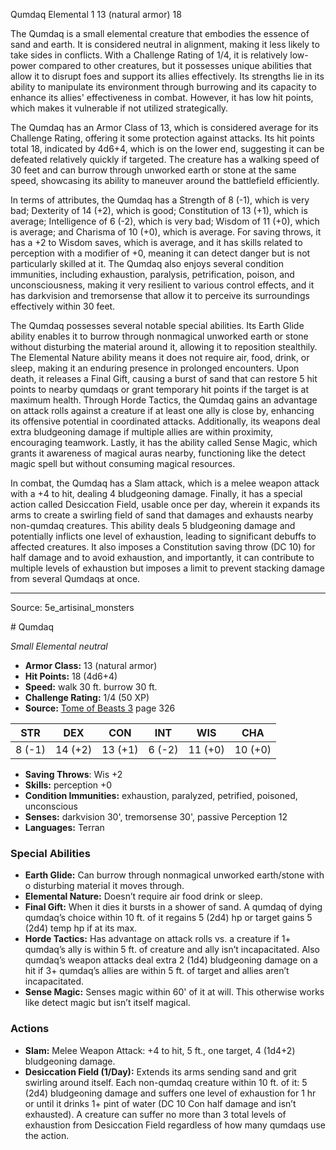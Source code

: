 <MonsterName/>Qumdaq</MonsterName>
<CreatureType/>Elemental</CreatureType>
<CR/>1</CR>
<AC/>13 (natural armor)</AC>
<HP/>18</HP>
<summary>The Qumdaq is a small elemental creature that embodies the essence of sand and earth. It is considered neutral in alignment, making it less likely to take sides in conflicts. With a Challenge Rating of 1/4, it is relatively low-power compared to other creatures, but it possesses unique abilities that allow it to disrupt foes and support its allies effectively. Its strengths lie in its ability to manipulate its environment through burrowing and its capacity to enhance its allies' effectiveness in combat. However, it has low hit points, which makes it vulnerable if not utilized strategically. </summary>

<detail>

The Qumdaq has an Armor Class of 13, which is considered average for its Challenge Rating, offering it some protection against attacks. Its hit points total 18, indicated by 4d6+4, which is on the lower end, suggesting it can be defeated relatively quickly if targeted. The creature has a walking speed of 30 feet and can burrow through unworked earth or stone at the same speed, showcasing its ability to maneuver around the battlefield efficiently.

In terms of attributes, the Qumdaq has a Strength of 8 (-1), which is very bad; Dexterity of 14 (+2), which is good; Constitution of 13 (+1), which is average; Intelligence of 6 (-2), which is very bad; Wisdom of 11 (+0), which is average; and Charisma of 10 (+0), which is average. For saving throws, it has a +2 to Wisdom saves, which is average, and it has skills related to perception with a modifier of +0, meaning it can detect danger but is not particularly skilled at it. The Qumdaq also enjoys several condition immunities, including exhaustion, paralysis, petrification, poison, and unconsciousness, making it very resilient to various control effects, and it has darkvision and tremorsense that allow it to perceive its surroundings effectively within 30 feet.

The Qumdaq possesses several notable special abilities. Its Earth Glide ability enables it to burrow through nonmagical unworked earth or stone without disturbing the material around it, allowing it to reposition stealthily. The Elemental Nature ability means it does not require air, food, drink, or sleep, making it an enduring presence in prolonged encounters. Upon death, it releases a Final Gift, causing a burst of sand that can restore 5 hit points to nearby qumdaqs or grant temporary hit points if the target is at maximum health. 
Through Horde Tactics, the Qumdaq gains an advantage on attack rolls against a creature if at least one ally is close by, enhancing its offensive potential in coordinated attacks. Additionally, its weapons deal extra bludgeoning damage if multiple allies are within proximity, encouraging teamwork. Lastly, it has the ability called Sense Magic, which grants it awareness of magical auras nearby, functioning like the detect magic spell but without consuming magical resources.

In combat, the Qumdaq has a Slam attack, which is a melee weapon attack with a +4 to hit, dealing 4 bludgeoning damage. Finally, it has a special action called Desiccation Field, usable once per day, wherein it expands its arms to create a swirling field of sand that damages and exhausts nearby non-qumdaq creatures. This ability deals 5 bludgeoning damage and potentially inflicts one level of exhaustion, leading to significant debuffs to affected creatures. It also imposes a Constitution saving throw (DC 10) for half damage and to avoid exhaustion, and importantly, it can contribute to multiple levels of exhaustion but imposes a limit to prevent stacking damage from several Qumdaqs at once.</detail>



---

Source: 5e_artisinal_monsters

<statblock>
# Qumdaq

*Small* *Elemental* *neutral*

- **Armor Class:** 13 (natural armor)
- **Hit Points:** 18 (4d6+4)
- **Speed:** walk 30 ft. burrow 30 ft.
- **Challenge Rating:** 1/4 (50 XP)
- **Source:** [Tome of Beasts 3](https://koboldpress.com/kpstore/product/tome-of-beasts-3-for-5th-edition/) page 326

| STR | DEX | CON | INT | WIS | CHA |
| --- | --- | --- | --- | --- | --- |
| 8 (-1) | 14 (+2) | 13 (+1) | 6 (-2) | 11 (+0) | 10 (+0) |

- **Saving Throws**: Wis +2
- **Skills:** perception +0
- **Condition Immunities:** exhaustion, paralyzed, petrified, poisoned, unconscious
- **Senses:** darkvision 30', tremorsense 30', passive Perception 12
- **Languages:** Terran

### Special Abilities

- **Earth Glide:** Can burrow through nonmagical unworked earth/stone with o disturbing material it moves through.
- **Elemental Nature:** Doesn’t require air food drink or sleep.
- **Final Gift:** When it dies it bursts in a shower of sand. A qumdaq of dying qumdaq’s choice within 10 ft. of it regains 5 (2d4) hp or target gains 5 (2d4) temp hp if at its max.
- **Horde Tactics:** Has advantage on attack rolls vs. a creature if 1+ qumdaq’s ally is within 5 ft. of creature and ally isn’t incapacitated. Also qumdaq’s weapon attacks deal extra 2 (1d4) bludgeoning damage on a hit if 3+ qumdaq’s allies are within 5 ft. of target and allies aren’t incapacitated.
- **Sense Magic:** Senses magic within 60' of it at will. This otherwise works like detect magic but isn’t itself magical.

### Actions

- **Slam:** Melee Weapon Attack: +4 to hit, 5 ft., one target, 4 (1d4+2) bludgeoning damage.
- **Desiccation Field (1/Day):** Extends its arms sending sand and grit swirling around itself. Each non-qumdaq creature within 10 ft. of it: 5 (2d4) bludgeoning damage and suffers one level of exhaustion for 1 hr or until it drinks 1+ pint of water (DC 10 Con half damage and isn’t exhausted). A creature can suffer no more than 3 total levels of exhaustion from Desiccation Field regardless of how many qumdaqs use the action.


</statblock>


